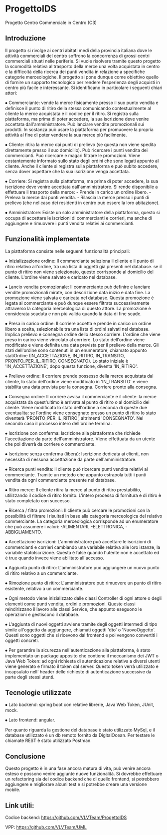 # ProgettoIDS
Progetto Centro Commerciale in Centro (C3)


## Introduzione

Il progetto si rivolge ai centri abitati medi della provincia italiana dove le attività commerciali del centro soffrono la concorrenza di grossi centri commerciali situati nelle periferie. Si vuole risolvere tramite questo progetto la scomodità relativa al trasporto della merce una volta acquistata in centro e la difficoltà della ricerca dei punti vendita in relazione a specifiche categorie merceologiche. Il progetto si pone dunque come obiettivo quello di fornire un supporto tecnologico per rendere l’esperienza degli acquisti in centro più facile e interessante. Si identificano in particolare i seguenti chiari attori:

⦁	Commerciante: vende la merce fisicamente presso il suo punto vendita e definisce il punto di ritiro della stessa comunicando contestualmente al cliente la merce acquistata e il codice per il ritiro. Si registra sulla piattaforma, ma prima di poter accedere, la sua iscrizione deve venire accettata dall'amministratore. Può lanciare vendite promozionali sui prodotti. In sostanza può usare la piattaforma per promuovere la propria attività al fine di poter vendere la sua merce più facilmente.

⦁	Cliente: ritira la merce dai punti di prelievo (se questa non viene spedita direttamente presso il suo domicilio). Può ricercare i punti vendita dei commercianti. Può ricercare e magari filtrare le promozioni. Viene costantemente informato sullo stato degli ordini che sono legati appunto al cliente. Anche il cliente si registra sulla piattaforma e può subito accedere, senza dover aspettare che la sua iscrizione venga accettata.

⦁	Corriere: Si registra sulla piattaforma, ma prima di poter accedere, la sua iscrizione deve venire accettata dall'amministratore. Si rende disponibile a effettuare il trasporto della merce: - Prende in carico un ordine libero. - Preleva la merce dai punti vendita. - Rilascia la merce presso i punti di prelievo (che nel caso dei residenti in centro può essere la loro abitazione).

⦁	Amministratore: Esiste un solo amministratore della piattaforma, questo si occupa di accettare le iscrizioni di commercianti e corrieri, ma anche di aggiungere e rimuovere i punti vendita relativi ai commercianti.


## Funzionalità implementate

La piattaforma consiste nelle seguenti funzionalità principali:

⦁	Inizializzazione ordine: Il commerciante seleziona il cliente e il punto di ritiro relativo all'ordine, tra una lista di oggetti già presenti nel database. se il punto di ritiro non viene selezionato, questo corrisponde al domicilio del cliente. L'ordine viene salvato e caricato nel database.

⦁	Lancio vendita promozionale: Il commerciante può definire e lanciare vendite promozionali mirate, con descrizione data inizio e data fine. La promozione viene salvata e caricata nel database. Questa promozione è legata al commerciante e può dunque essere filtrata successivamente attraverso la categoria merceologica di questo attore. La promozione è considerata scaduta e non più valida quando la data di fine scade.

⦁	Presa in carico ordine: Il corriere accetta e prende in carico un ordine libero a scelta, selezionabile tra una lista di ordini salvati nel database. Implica prelievo e consegna ordine dello stesso corriere. L'ordine che viene preso in carico viene vincolato al corriere. Lo stato dell'ordine viene modificato e viene definita una data prevista per il prelievo della merce. Gli stati dell'ordine sono contenuti in un enumeratore, chiamato appunto statiOrdine (IN_ACCETTAZIONE, IN_RITIRO, IN_TRANSITO, PRONTO_PER_IL_RITIRO, CONSEGNATO). Lo stato iniziale è 'IN_ACCETTAZIONE', dopo questa funzione, diventa 'IN_RITIRO'.

⦁	Prelievo ordine: Il corriere prende possesso della merce acquistata dal cliente, lo stato dell'ordine viene modificato in 'IN_TRANSITO' e viene stabilita una data prevista per la consegna. Corriere pronto alla consegna.

⦁	Consegna ordine: Il corriere avvisa il commerciante e il cliente: la merce acquistata da quest'ultimo è arrivata al punto di ritiro o al domicilio del cliente. Viene modificato lo stato dell'ordine a seconda di queste due eventualita: se l'ordine viene consegnato presso un punto di ritiro lo stato diventerà 'PRONTO_PER_IL_RITIRO', altrimenti 'CONSEGNATO'. Nel secondo caso il processo intero dell'ordine termina.

⦁	Iscrizione con conferma: Iscrizione alla piattaforma che richiede l'accettazione da parte dell'amministratore. Viene effettuata da un utente che poi diverrà da corriere o commerciante.

⦁	Iscrizione senza conferma (libera): Iscrizione dedicata ai clienti, non necessita di nessuna accettazione da parte dell'amministratore.

⦁	Ricerca punti vendita: Il cliente può ricercare punti vendita relativi al commerciante. Tramite un metodo che appunto estrapola tutti i punti vendita da ogni commerciante presente nel database.

⦁	Ritiro merce: Il cliente ritira la merce al punto di ritiro prestabilito, utilizzando il codice di ritiro fornito. L'intero processo di fornitura e di ritiro è stato completato con successo.

⦁	Ricerca / filtra promozioni: Il cliente può cercare le promozioni con la possibilità di filtrare i risultati in base alla categoria merceologica del relativo commerciante. La categoria merceologica corrisponde ad un enumeratore che può assumere i valori:      -ALIMENTARI, -ELETTRONICA, -ABBIGLIAMENTO.

⦁	Accettazione iscrizioni: L'amministratore può accettare le iscrizioni di commercianti e corrieri cambiando una variabile relativa alle loro istanze, la variabile statoIscrizione. Questa è false quando l'utente non è accettato ed è true quando invece viene abilitato all'accesso.

⦁	Aggiunta punto di ritiro:  L'amministratore può aggiungere un nuovo punto di ritiro relativo a un commerciante.

⦁	Rimozione punto di ritiro: L'amministratore può rimuovere un punto di ritiro esistente, relativo a un commerciante.

⦁	Ogni metodo viene inizializzato dalle classi Controller di ogni attore o degli elementi come punti vendita, ordini e promozioni. Queste classi reindirizzano il lavoro alle classi Service, che appunto eseguono le operazioni e gestiscono il database.

⦁	L'aggiunta di nuovi oggetti avviene tramite degli oggetti intermedi di tipo simile all'oggetto da aggiungere, chiamati oggetti 'dto' o 'NuovoOggetto'. Questi sono oggetti che si ricevono dal frontend e poi vengono convertiti i oggetti concreti.

⦁	Per garantire la sicurezza nell'autenticazione alla piattaforma, è stato implementato un package apposito che contiene il meccanismo dei JWT o Java Web Token: ad ogni richiesta di autenticazione relativa a diversi utenti viene generato e firmato il token dal server. Questo token verrà utilizzato e incapsulato nell' header delle richieste di autenticazione successive da parte degli stessi utenti.


## Tecnologie utilizzate

⦁	Lato backend: spring boot con relative librerie, Java Web Token, JUnit, mock.

⦁	Lato frontend: angular.

Per quanto riguarda la gestione del database è stato utilizzato MySql, e il database utilizzato è un db remoto fornito da DigitalOcean. Per testare le chiamate REST è stato utilizzato Postman.


## Conclusione

Questo progetto è in una fase ancora matura di vita, può venire ancora esteso e possono venire aggiunte nuove funzionalità. Si dovrebbe effettuare un refactoring sia del codice backend che di quello frontend, si potrebbero aggiungere e migliorare alcuni test e si potrebbe creare una versione mobile.


## Link utili:

Codice backend: https://github.com/VLVTeam/ProgettoIDS

VPP: https://github.com/VLVTeam/UML
